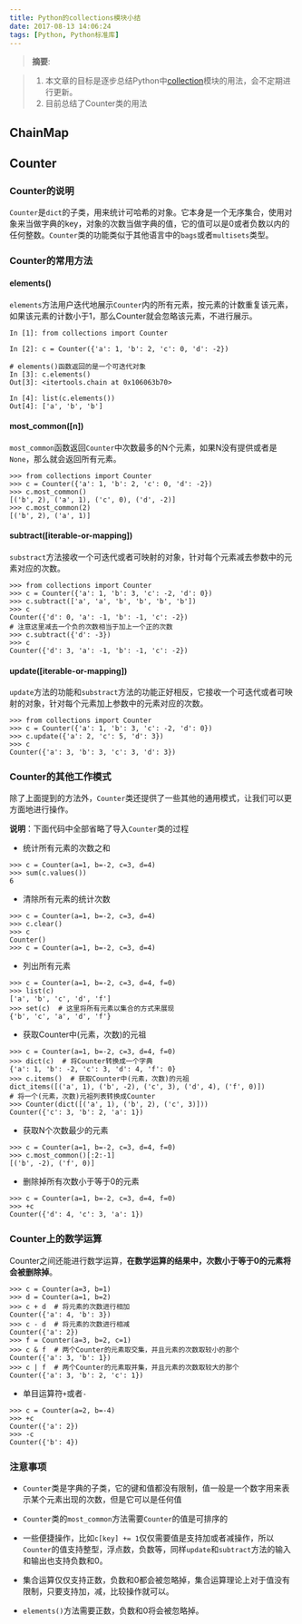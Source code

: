 ```yaml
---
title: Python的collections模块小结
date: 2017-08-13 14:06:24
tags: [Python, Python标准库]
---
```


> __摘要__:

> 1. 本文章的目标是逐步总结Python中[collection](http://devdocs.io/python~3.6/library/collections)模块的用法，会不定期进行更新。
> 2. 目前总结了Counter类的用法

<!--more-->

## ChainMap

## Counter

### Counter的说明

`Counter`是`dict`的子类，用来统计可哈希的对象。它本身是一个无序集合，使用对象来当做字典的key，对象的次数当做字典的值，它的值可以是0或者负数以内的任何整数。`Counter`类的功能类似于其他语言中的`bags`或者`multisets`类型。

### Counter的常用方法

#### elements()

`elements`方法用户迭代地展示`Counter`内的所有元素，按元素的计数重复该元素，如果该元素的计数小于1，那么Counter就会忽略该元素，不进行展示。

```
In [1]: from collections import Counter

In [2]: c = Counter({'a': 1, 'b': 2, 'c': 0, 'd': -2})

# elements()函数返回的是一个可迭代对象
In [3]: c.elements()
Out[3]: <itertools.chain at 0x106063b70>

In [4]: list(c.elements())
Out[4]: ['a', 'b', 'b']
```

#### most_common([n])

`most_common`函数返回`Counter`中次数最多的N个元素，如果N没有提供或者是`None`，那么就会返回所有元素。

```
>>> from collections import Counter
>>> c = Counter({'a': 1, 'b': 2, 'c': 0, 'd': -2})
>>> c.most_common()
[('b', 2), ('a', 1), ('c', 0), ('d', -2)]
>>> c.most_common(2)
[('b', 2), ('a', 1)]
```

#### subtract([iterable-or-mapping])

`substract`方法接收一个可迭代或者可映射的对象，针对每个元素减去参数中的元素对应的次数。

```
>>> from collections import Counter
>>> c = Counter({'a': 1, 'b': 3, 'c': -2, 'd': 0})
>>> c.subtract(['a', 'a', 'b', 'b', 'b', 'b'])
>>> c
Counter({'d': 0, 'a': -1, 'b': -1, 'c': -2})
# 注意这里减去一个负的次数相当于加上一个正的次数
>>> c.subtract({'d': -3})
>>> c
Counter({'d': 3, 'a': -1, 'b': -1, 'c': -2})
```

#### update([iterable-or-mapping])

`update`方法的功能和`substract`方法的功能正好相反，它接收一个可迭代或者可映射的对象，针对每个元素加上参数中的元素对应的次数。

```
>>> from collections import Counter
>>> c = Counter({'a': 1, 'b': 3, 'c': -2, 'd': 0})
>>> c.update({'a': 2, 'c': 5, 'd': 3})
>>> c
Counter({'a': 3, 'b': 3, 'c': 3, 'd': 3})
```

### Counter的其他工作模式

除了上面提到的方法外，`Counter`类还提供了一些其他的通用模式，让我们可以更方面地进行操作。

__说明__：下面代码中全部省略了导入`Counter`类的过程

+ 统计所有元素的次数之和

```
>>> c = Counter(a=1, b=-2, c=3, d=4)
>>> sum(c.values())
6
```

+ 清除所有元素的统计次数

```
>>> c = Counter(a=1, b=-2, c=3, d=4)
>>> c.clear()
>>> c
Counter()
>>> c = Counter(a=1, b=-2, c=3, d=4)
```

+ 列出所有元素

```
>>> c = Counter(a=1, b=-2, c=3, d=4, f=0)
>>> list(c)
['a', 'b', 'c', 'd', 'f']
>>> set(c)  # 这里将所有元素以集合的方式来展现
{'b', 'c', 'a', 'd', 'f'}
```

+ 获取Counter中(元素，次数)的元祖

```
>>> c = Counter(a=1, b=-2, c=3, d=4, f=0)
>>> dict(c)  # 将Counter转换成一个字典
{'a': 1, 'b': -2, 'c': 3, 'd': 4, 'f': 0}
>>> c.items()  # 获取Counter中(元素，次数)的元祖
dict_items([('a', 1), ('b', -2), ('c', 3), ('d', 4), ('f', 0)])
# 将一个(元素，次数)元祖列表转换成Counter
>>> Counter(dict([('a', 1), ('b', 2), ('c', 3)]))
Counter({'c': 3, 'b': 2, 'a': 1})
```

+ 获取N个次数最少的元素

```
>>> c = Counter(a=1, b=-2, c=3, d=4, f=0)
>>> c.most_common()[:2:-1]
[('b', -2), ('f', 0)]
```

+ 删除掉所有次数小于等于0的元素

```
>>> c = Counter(a=1, b=-2, c=3, d=4, f=0)
>>> +c
Counter({'d': 4, 'c': 3, 'a': 1})
```

### Counter上的数学运算

Counter之间还能进行数学运算，__在数学运算的结果中，次数小于等于0的元素将会被删除掉__。

```
>>> c = Counter(a=3, b=1)
>>> d = Counter(a=1, b=2)
>>> c + d  # 将元素的次数进行相加
Counter({'a': 4, 'b': 3})
>>> c - d  # 将元素的次数进行相减
Counter({'a': 2})
>>> f = Counter(a=3, b=2, c=1)
>>> c & f  # 两个Counter的元素取交集，并且元素的次数取较小的那个
Counter({'a': 3, 'b': 1})
>>> c | f  # 两个Counter的元素取并集，并且元素的次数取较大的那个
Counter({'a': 3, 'b': 2, 'c': 1})
```

+ 单目运算符`+`或者`-`

```
>>> c = Counter(a=2, b=-4)
>>> +c
Counter({'a': 2})
>>> -c
Counter({'b': 4})
```

### 注意事项

+ `Counter`类是字典的子类，它的键和值都没有限制，值一般是一个数字用来表示某个元素出现的次数，但是它可以是任何值

+ `Counter`类的`most_common`方法需要`Counter`的值是可排序的

+ 一些便捷操作，比如`c[key] += 1`仅仅需要值是支持加或者减操作，所以`Counter`的值支持整型，浮点数，负数等，同样`update`和`subtract`方法的输入和输出也支持负数和0。

+ 集合运算仅仅支持正数，负数和0都会被忽略掉，集合运算理论上对于值没有限制，只要支持加，减，比较操作就可以。

+ `elements()`方法需要正数，负数和0将会被忽略掉。
